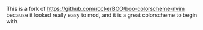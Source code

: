This is a fork of https://github.com/rockerBOO/boo-colorscheme-nvim
because it looked really easy to mod,
and it is a great colorscheme to begin with.
